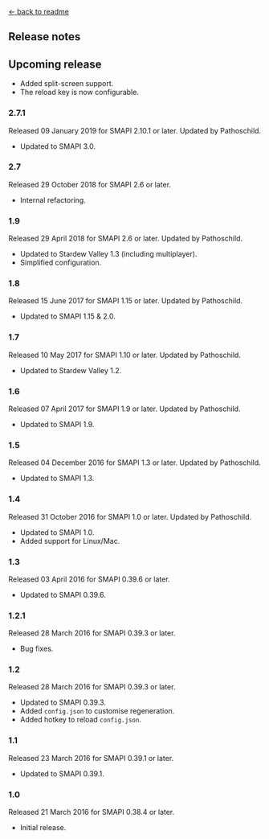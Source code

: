 ﻿[← back to readme](README.md)

## Release notes
## Upcoming release
* Added split-screen support.
* The reload key is now configurable.

### 2.7.1
Released 09 January 2019 for SMAPI 2.10.1 or later. Updated by Pathoschild.

* Updated to SMAPI 3.0.

### 2.7
Released 29 October 2018 for SMAPI 2.6 or later.

* Internal refactoring.

### 1.9
Released 29 April 2018 for SMAPI 2.6 or later. Updated by Pathoschild.

* Updated to Stardew Valley 1.3 (including multiplayer).
* Simplified configuration.

### 1.8
Released 15 June 2017 for SMAPI 1.15 or later. Updated by Pathoschild.

* Updated to SMAPI 1.15 & 2.0.

### 1.7
Released 10 May 2017 for SMAPI 1.10 or later. Updated by Pathoschild.

* Updated to Stardew Valley 1.2.

### 1.6
Released 07 April 2017 for SMAPI 1.9 or later. Updated by Pathoschild.

* Updated to SMAPI 1.9.

### 1.5
Released 04 December 2016 for SMAPI 1.3 or later. Updated by Pathoschild.

* Updated to SMAPI 1.3.

### 1.4
Released 31 October 2016 for SMAPI 1.0 or later. Updated by Pathoschild.

* Updated to SMAPI 1.0.
* Added support for Linux/Mac.

### 1.3
Released 03 April 2016 for SMAPI 0.39.6 or later.

* Updated to SMAPI 0.39.6.

### 1.2.1
Released 28 March 2016 for SMAPI 0.39.3 or later.

* Bug fixes.

### 1.2
Released 28 March 2016 for SMAPI 0.39.3 or later.

* Updated to SMAPI 0.39.3.
* Added `config.json` to customise regeneration.
* Added hotkey to reload `config.json`.

### 1.1
Released 23 March 2016 for SMAPI 0.39.1 or later.

* Updated to SMAPI 0.39.1.

### 1.0
Released 21 March 2016 for SMAPI 0.38.4 or later.

* Initial release.
